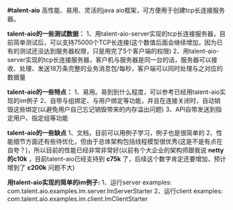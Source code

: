  **#talent-aio** 
高性能、易用、灵活的java aio框架，可方便用于创建tcp长连接服务器。

 **talent-aio的一些测试数据：** 
1、用talent-aio-server实现的tcp长连接服务器，目前简单测试后，可以支持75000个TCP长连接(这个数值后面会继续增加，因为已有的测试还没达到服务器权限，只是用完了5个客户端的权限)
2、用talent-aio-server实现的tcp长连接服务器，客户机与服务器是同一台的话，服务器可以接收、处理、发送18万条完整的业务消息包/每秒，客户端可以同时处理与之对应的数据量

 **talent-aio的一些特点：** 
1、易用。易到到什么程度，可以参考已经用talent-aio实现的im例子
2、自带与组绑定、与用户绑定等功能，并且在连接关闭时，自动销毁这些绑定(以避免用户自己忘记销毁带来的内存溢出问题)
3、API自带发送到指定用户、指定组等功能

 **talent-aio的一些缺点** 
1、文档，目前可以用例子学习，例子也是很简单的
2、性能细节方面还有些待优化，但由于总体架构包括线程模型很优秀(这是不是有点在自夸？)，所以目前的性能已经非常非常好(以前有个大企业的架构师跟我说 **netty的c10k** ，目前talent-aio已经支持到 **c75k** 了，后续这个数字肯定还要增加，预计增到了 **c200k** 问题不大)

 **用talent-aio实现的简单的im例子:** 
1、运行server examples: com.talent.aio.examples.im.server.ImServerStarter
2、运行client examples: com.talent.aio.examples.im.client.ImClientStarter